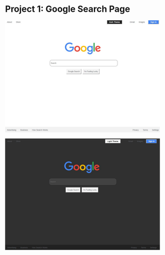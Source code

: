 # Project 1: Google Search Page

<img src="light_theme.jpg" />
<br/><br/>
<img src="dark_theme.jpg" />
